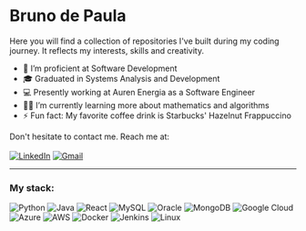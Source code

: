 # Bruno de Paula
Here you will find a collection of repositories I've built during my coding journey. It reflects my interests, skills and creativity.

- 🧠 I’m proficient at Software Development
- 🎓 Graduated in Systems Analysis and Development
- 💻 Presently working at Auren Energia as a Software Engineer
- 😶‍🌫️ I’m currently learning more about mathematics and algorithms
- ⚡ Fun fact: My favorite coffee drink is Starbucks' Hazelnut Frappuccino

Don't hesitate to contact me. Reach me at:
<br><br>
[![LinkedIn](https://img.shields.io/badge/LinkedIn-894983?style=for-the-badge&logo=linkedin&logoColor=white)](https://www.linkedin.com/in/bruno-fb-paula/)
[![Gmail](https://img.shields.io/badge/Gmail-894983?style=for-the-badge&logo=gmail&logoColor=white)](mailto:brunofbpaula@gmail.com)

<hr>

### My stack:

![Python](https://img.shields.io/badge/Python-54096c?style=for-the-badge&logo=python&logoColor=white)
![Java](https://img.shields.io/badge/Java-54096c?style=for-the-badge&logo=openjdk&logoColor=white)
![React](https://img.shields.io/badge/React-54096c?style=for-the-badge&logo=react&logoColor=white)
![MySQL](https://img.shields.io/badge/MySQL-54096c?style=for-the-badge&logo=mysql&logoColor=white)
![Oracle](https://img.shields.io/badge/Oracle-54096c?style=for-the-badge&logo=Oracle&logoColor=white)
![MongoDB](https://img.shields.io/badge/MongoDB-54096c?style=for-the-badge&logo=mongodb&logoColor=white)
![Google Cloud](https://img.shields.io/badge/Google_Cloud-54096c?style=for-the-badge&logo=google-cloud&logoColor=white)
![Azure](https://img.shields.io/badge/azure-54096c?style=for-the-badge&logo=microsoftazure&logoColor=white)
![AWS](https://img.shields.io/badge/AWS-54096c?style=for-the-badge&logo=amazon-aws&logoColor=white)
![Docker](https://img.shields.io/badge/Docker-54096c?style=for-the-badge&logo=docker&logoColor=white)
![Jenkins](https://img.shields.io/badge/jenkins-54096c?style=for-the-badge&logo=jenkins&logoColor=white)
![Linux](https://img.shields.io/badge/Linux-54096c?style=for-the-badge&logo=linux&logoColor=white)

